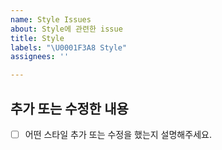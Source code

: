```yaml
---
name: Style Issues
about: Style에 관련한 issue
title: Style
labels: "\U0001F3A8 Style"
assignees: ''

---
```


## 추가 또는 수정한 내용

- [ ] 어떤 스타일 추가 또는 수정을 했는지 설명해주세요.
